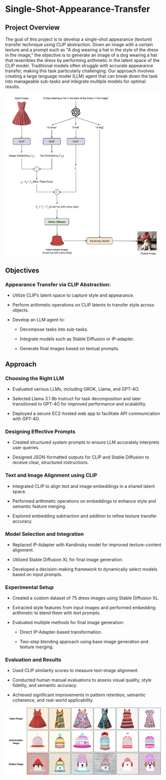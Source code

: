 # Single-Shot-Appearance-Transfer

## Project Overview

The goal of this project is to develop a single-shot appearance (texture) transfer technique using CLIP abstraction. Given an image with a certain texture and a prompt such as "A dog wearing a hat in the style of the dress in the image," the objective is to generate an image of a dog wearing a hat that resembles the dress by performing arithmetic in the latent space of the CLIP model. Traditional models often struggle with accurate appearance transfer, making this task particularly challenging. Our approach involves creating a large language model (LLM) agent that can break down the task into manageable sub-tasks and integrate multiple models for optimal results.

![Architecture](assets/architecture.jpg)

## Objectives

### Appearance Transfer via CLIP Abstraction:

- Utilize CLIP’s latent space to capture style and appearance.

- Perform arithmetic operations on CLIP latents to transfer style across objects.

- Develop an LLM agent to:

    - Decompose tasks into sub-tasks.

    - Integrate models such as Stable Diffusion or IP-adapter.

    - Generate final images based on textual prompts.

## Approach

### Choosing the Right LLM

- Evaluated various LLMs, including GROK, Llama, and GPT-4O.

- Selected Llama 3.1 8b Instruct for task decomposition and later transitioned to GPT-4O for improved performance and scalability.

- Deployed a secure EC2-hosted web app to facilitate API communication with GPT-4O.

### Designing Effective Prompts

- Created structured system prompts to ensure LLM accurately interprets user queries.

- Designed JSON-formatted outputs for CLIP and Stable Diffusion to receive clear, structured instructions.

### Text and Image Alignment using CLIP

- Integrated CLIP to align text and image embeddings in a shared latent space.

- Performed arithmetic operations on embeddings to enhance style and semantic feature merging.

- Explored embedding subtraction and addition to refine texture transfer accuracy.

### Model Selection and Integration

- Replaced IP-Adapter with Kandinsky model for improved texture-content alignment.

- Utilized Stable Diffusion XL for final image generation.

- Developed a decision-making framework to dynamically select models based on input prompts.

### Experimental Setup

- Created a custom dataset of 75 dress images using Stable Diffusion XL.

- Extracted style features from input images and performed embedding arithmetic to blend them with text prompts.

- Evaluated multiple methods for final image generation:

    - Direct IP-Adapter-based transformation.

    - Two-step blending approach using base image generation and texture merging.

### Evaluation and Results

- Used CLIP similarity scores to measure text-image alignment.

- Conducted human manual evaluations to assess visual quality, style fidelity, and semantic accuracy.

- Achieved significant improvements in pattern retention, semantic coherence, and real-world applicability.

![Results](assets/results.png)
